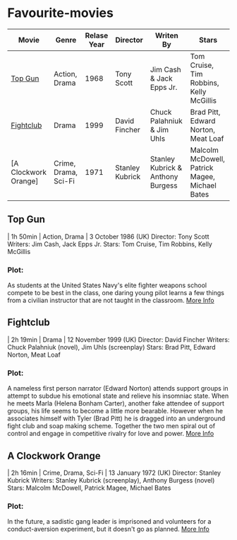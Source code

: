 # Favourite-movies

|**Movie**              |**Genre**           |**Relase Year**|**Director**   |**Writen By**                    |**Stars**                                     |
|-----------------------|--------------------|---------------|---------------|---------------------------------|----------------------------------------------|
|[Top Gun](#top-gun)    |Action, Drama       |1968           |Tony Scott     |Jim Cash & Jack Epps Jr.         |Tom Cruise, Tim Robbins, Kelly McGillis       |
|[Fightclub](#fightclub)|Drama               |1999           |David Fincher  |Chuck Palahniuk & Jim Uhls       |Brad Pitt, Edward Norton, Meat Loaf           |
|[A Clockwork Orange]   |Crime, Drama, Sci-Fi|1971           |Stanley Kubrick|Stanley Kubrick & Anthony Burgess|Malcolm McDowell, Patrick Magee, Michael Bates|


## Top Gun
| 1h 50min | Action, Drama | 3 October 1986 (UK)
Director: Tony Scott
Writers: Jim Cash, Jack Epps Jr.
Stars: Tom Cruise, Tim Robbins, Kelly McGillis
### Plot:
As students at the United States Navy's elite fighter weapons school compete to be best in the class, one daring young pilot learns a few things from a civilian instructor that are not taught in the classroom.
[More Info](https://www.imdb.com/title/tt0092099/?ref_=ttrel_rel_tt)

## Fightclub
| 2h 19min | Drama | 12 November 1999 (UK)
Director: David Fincher
Writers: Chuck Palahniuk (novel), Jim Uhls (screenplay)
Stars: Brad Pitt, Edward Norton, Meat Loaf
### Plot:
A nameless first person narrator (Edward Norton) attends support groups in attempt to subdue his emotional state and relieve his insomniac state. When he meets Marla (Helena Bonham Carter), another fake attendee of support groups, his life seems to become a little more bearable. However when he associates himself with Tyler (Brad Pitt) he is dragged into an underground fight club and soap making scheme. Together the two men spiral out of control and engage in competitive rivalry for love and power.
[More Info](https://www.imdb.com/title/tt0137523/plotsummary?ref_=tt_ov_pl)

## A Clockwork Orange
| 2h 16min | Crime, Drama, Sci-Fi | 13 January 1972 (UK)
Director: Stanley Kubrick
Writers: Stanley Kubrick (screenplay), Anthony Burgess (novel)
Stars: Malcolm McDowell, Patrick Magee, Michael Bates
### Plot:
In the future, a sadistic gang leader is imprisoned and volunteers for a conduct-aversion experiment, but it doesn't go as planned.
[More Info](https://www.imdb.com/title/tt0066921/)
